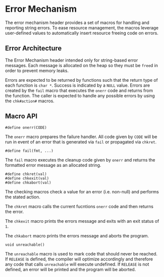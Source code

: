 Error Mechanism
===============

The error mechanism header provides a set of macros for handling and reporting
string errors. To ease resource management, the macros leverage user-defined
values to automatically insert resource freeing code on errors.


## Error Architecture

The Error Mechanism header intended only for string-based error messages. Each
message is allocated on the heap so they must be `free`d in order to prevent
memory leaks.

Errors are expected to be returned by functions such that the return type of
each function is `char *`. Success is indicated by a `NULL` value. Errors are
created by the `fail` macro that executes the `onerr` code and returns from
the function. The caller is expected to handle any possible errors by using
the `chk#action#` macros.


## Macro API

    #define onerr(CODE)

The `onerr` macro prepares the failure handler. All code given by `CODE` will
be run in event of an error that is generated via `fail` or propagated via
`chkret`.

    #define fail(fmt, ...)

The `fail` macro executes the cleanup code given by `onerr` and returns the
formatted error message as an allocated string.

    #define chkret(val)
    #define chkexit(val)
    #define chkabort(val)

The checking macros check a value for an error (i.e. non-null) and performs
the stated action.

The `chkret` macro calls the current fucntions `onerr` code and then returns
the error.

The `chkexit` macro prints the errors message and exits with an exit status of
`1`.

The `chkabort` macro prints the errors message and aborts the program.

    void unreachable()

The `unreachable` macro is used to mark code that should never be reached. If
`RELEASE` is defined, the compiler will optimize accordingly and therefore any
code that calls `unreachable` will execute undefined. If `RELEASE` is not
defined, an error will be printed and the program will be aborted.
